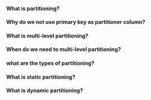 #### What is partitioning?
#### Why do we not use primary key as partitioner column?
#### What is multi-level partitioning?
#### When do we need to multi-level partitioning?
#### what are the types of partitioning?
#### What is static partitioning?
#### What is dynamic partitioning?
